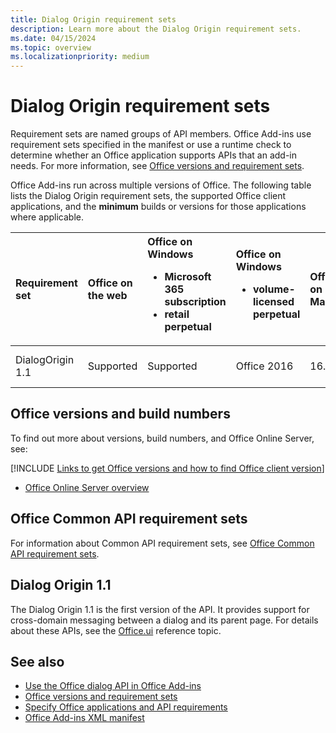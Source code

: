 ```yaml
---
title: Dialog Origin requirement sets
description: Learn more about the Dialog Origin requirement sets.
ms.date: 04/15/2024
ms.topic: overview
ms.localizationpriority: medium
---
```


# Dialog Origin requirement sets

Requirement sets are named groups of API members. Office Add-ins use requirement sets specified in the manifest or use a runtime check to determine whether an Office application supports APIs that an add-in needs. For more information, see [Office versions and requirement sets](/office/dev/add-ins/develop/office-versions-and-requirement-sets).

Office Add-ins run across multiple versions of Office. The following table lists the Dialog Origin requirement sets, the supported Office client applications, and the **minimum** builds or versions for those applications where applicable.

| Requirement set | Office on the web | Office on Windows<ul><li>Microsoft 365 subscription</li><li>retail perpetual</li></ul> | Office on Windows<ul><li>volume-licensed perpetual</li></ul> | Office on Mac | Office on iPad | Office Online Server |
|:-----|:-----|:-----|:-----|:-----|:-----|:-----|
| DialogOrigin 1.1 | Supported | Supported | Office 2016 | 16.52 | 2.52 | Version 2108 (Build 10377.1000) |

## Office versions and build numbers

To find out more about versions, build numbers, and Office Online Server, see:

[!INCLUDE [Links to get Office versions and how to find Office client version](../../includes/links-get-office-versions-builds.md)]
- [Office Online Server overview](/officeonlineserver/office-online-server-overview)

## Office Common API requirement sets

For information about Common API requirement sets, see [Office Common API requirement sets](office-add-in-requirement-sets.md).

## Dialog Origin 1.1

The Dialog Origin 1.1 is the first version of the API. It provides support for cross-domain messaging between a dialog and its parent page. For details about these APIs, see the [Office.ui](/javascript/api/office/office.ui) reference topic.

## See also

- [Use the Office dialog API in Office Add-ins](/office/dev/add-ins/develop/dialog-api-in-office-add-ins)
- [Office versions and requirement sets](/office/dev/add-ins/develop/office-versions-and-requirement-sets)
- [Specify Office applications and API requirements](/office/dev/add-ins/develop/specify-office-hosts-and-api-requirements)
- [Office Add-ins XML manifest](/office/dev/add-ins/develop/add-in-manifests)
